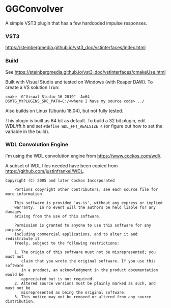 # GGConvolver
A simple VST3 plugin that has a few hardcoded impulse responses.

### VST3

https://steinbergmedia.github.io/vst3_doc/vstinterfaces/index.html

### Build

See https://steinbergmedia.github.io/vst3_doc/vstinterfaces/cmakeUse.html

Built with Visual Studio and tested on Windows (with Reaper DAW). To create a VS solution I run:
```
cmake -G"Visual Studio 16 2019" -Ax64 -DSMTG_MYPLUGINS_SRC_PATH=C:/<where I have my source code> ../
```
Also builds on Linux (Ubuntu 18.04), but not fully tested.

This plugin is built as 64 bit as default. To build a 32 bit plugin, edit WDL/fft.h and set ``#define WDL_FFT_REALSIZE 4`` (or figure out how to set the variable in the build).

### WDL Convolution Engine

I'm using the WDL convolution engine from https://www.cockos.com/wdl/.

A subset of WDL files needed have been copied from https://github.com/justinfrankel/WDL.

```
Copyright (C) 2005 and later Cockos Incorporated
    
    Portions copyright other contributors, see each source file for more information

    This software is provided 'as-is', without any express or implied
    warranty.  In no event will the authors be held liable for any damages
    arising from the use of this software.

    Permission is granted to anyone to use this software for any purpose,
    including commercial applications, and to alter it and redistribute it
    freely, subject to the following restrictions:

    1. The origin of this software must not be misrepresented; you must not
       claim that you wrote the original software. If you use this software
       in a product, an acknowledgment in the product documentation would be
       appreciated but is not required.
    2. Altered source versions must be plainly marked as such, and must not be
       misrepresented as being the original software.
    3. This notice may not be removed or altered from any source distribution.
```


